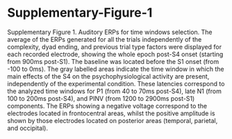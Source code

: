 # Supplementary-Figure-1
Supplementary Figure 1. Auditory ERPs for time windows selection. The average of the ERPs generated for all the trials independently of the complexity, dyad ending, and previous trial type factors were displayed for each recorded electrode, showing the whole epoch post-S4 onset (starting from 900ms post-S1). The baseline was located before the S1 onset (from -100 to 0ms). The gray labelled areas indicate the time window in which the main effects of the S4 on the psychophysiological activity are present, independently of the experimental condition. These latencies correspond to the analyzed time windows for P1 (from 40 to 70ms post-S4), late N1 (from 100 to 200ms post-S4), and PINV (from 1200 to 2900ms post-S1) components. The ERPs showing a negative voltage correspond to the electrodes located in frontocentral areas, whilst the positive amplitude is shown by those electrodes located on posterior areas (temporal, parietal, and occipital).
